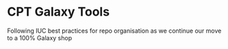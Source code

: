 # CPT Galaxy Tools

Following IUC best practices for repo organisation as we continue our move to a
100% Galaxy shop
